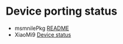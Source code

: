 # Device porting status 
  - msmnilePkg [README](https://github.com/woa-msmnile/msmnilePkg#target-list)
  - XiaoMi9 [Device status](https://github.com/qaz6750/XiaoMi9-Drivers/blob/main/Status.md) 